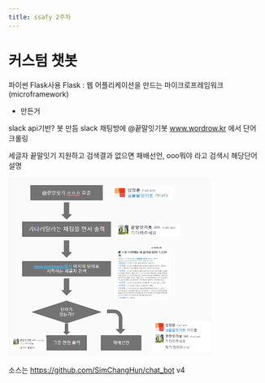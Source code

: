 ```yaml
---
title: ssafy 2주차
---
```


# 커스텀 챗봇

파이썬 Flask사용 
Flask : 웹 어플리케이션을 만드는 마이크로프레임워크(microframework)

* 만든거

slack api기반? 봇 만듬
slack 채팅방에 @끝말잇기봇
www.wordrow.kr 에서 단어 크롤링 

세글자 끝말잇기 지원하고 검색결과 없으면 패배선언, ooo뭐야 라고 검색시 해당단어 설명

<img src="https://raw.githubusercontent.com/SimChangHun/ssafy/master/_posts/custom_chat_flow-chart.PNG" width="400px" />

소스는 https://github.com/SimChangHun/chat_bot v4

